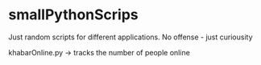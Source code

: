 # smallPythonScrips

Just random scripts for different applications. No offense - just curiousity

khabarOnline.py -> tracks the number of people online
